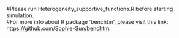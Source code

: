 #Please run Heterogeneity_supportive_functions.R before starting simulation.<br />
#For more info about R package 'benchtm', please visit this link: https://github.com/Sophie-Sun/benchtm.
